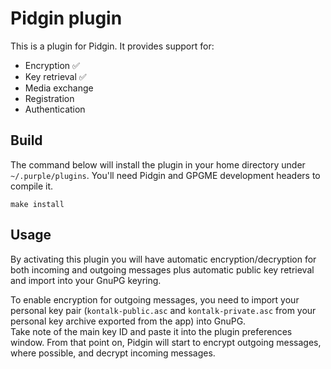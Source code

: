 Pidgin plugin
=============

This is a plugin for Pidgin. It provides support for:

* Encryption :white_check_mark:
* Key retrieval :white_check_mark:
* Media exchange
* Registration
* Authentication

## Build

The command below will install the plugin in your home directory under
`~/.purple/plugins`. You'll need Pidgin and GPGME development headers to compile it.

```
make install
```


## Usage

By activating this plugin you will have automatic encryption/decryption for
both incoming and outgoing messages plus automatic public key retrieval and
import into your GnuPG keyring.

To enable encryption for outgoing messages, you need to import your personal
key pair (`kontalk-public.asc` and `kontalk-private.asc` from your personal key
archive exported from the app) into GnuPG.  
Take note of the main key ID and paste it into the plugin preferences window.
From that point on, Pidgin will start to encrypt outgoing messages, where
possible, and decrypt incoming messages.
